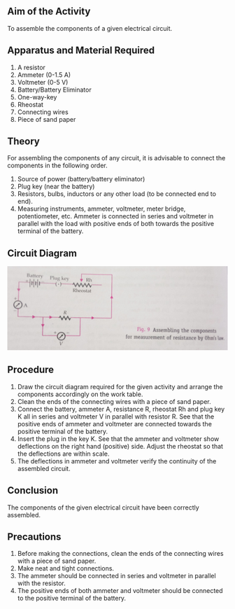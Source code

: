## Aim of the Activity 
To assemble the components of a given electrical circuit. 

## Apparatus and Material Required 
1. A resistor 
2. Ammeter (0-1.5 A)
3. Voltmeter (0-5 V)
4. Battery/Battery Eliminator 
5. One-way-key
6. Rheostat 
7. Connecting wires 
8. Piece of sand paper 

## Theory 
For assembling the components of any circuit, it is advisable to connect the components in the following order. 

1. Source of power (battery/battery eliminator)
2. Plug key (near the battery)
3. Resistors, bulbs, inductors or any other load (to be connected end to end).
4. Measuring instruments, ammeter, voltmeter, meter bridge, potentiometer, etc. Ammeter is connected in series and voltmeter in parallel with the load with positive ends of both towards the positive terminal of the battery. 

## Circuit Diagram 
![diagram](./img/2-diagram.jpg) 

## Procedure 
1. Draw the circuit diagram required for the given activity and arrange the components accordingly on the work table. 
2. Clean the ends of the connecting wires with a piece of sand paper. 
3. Connect the battery, ammeter A, resistance R, rheostat Rh and plug key K all in series and voltmeter V in parallel with resistor R. See that the positive ends of ammeter and voltmeter are connected towards the positive terminal of the battery.
4. Insert the plug in the key K. See that the ammeter and voltmeter show deflections on the right hand (positive) side. Adjust the rheostat so that the deflections are within scale.
5. The deflections in ammeter and voltmeter verify the continuity of the assembled circuit. 

## Conclusion 
The components of the given electrical circuit have been correctly assembled. 

## Precautions 
1. Before making the connections, clean the ends of the connecting wires with a piece of sand paper. 
2. Make neat and tight connections. 
3. The ammeter should be connected in series and voltmeter in parallel with the resistor.
4. The positive ends of both ammeter and voltmeter should be connected to the positive terminal of the battery.